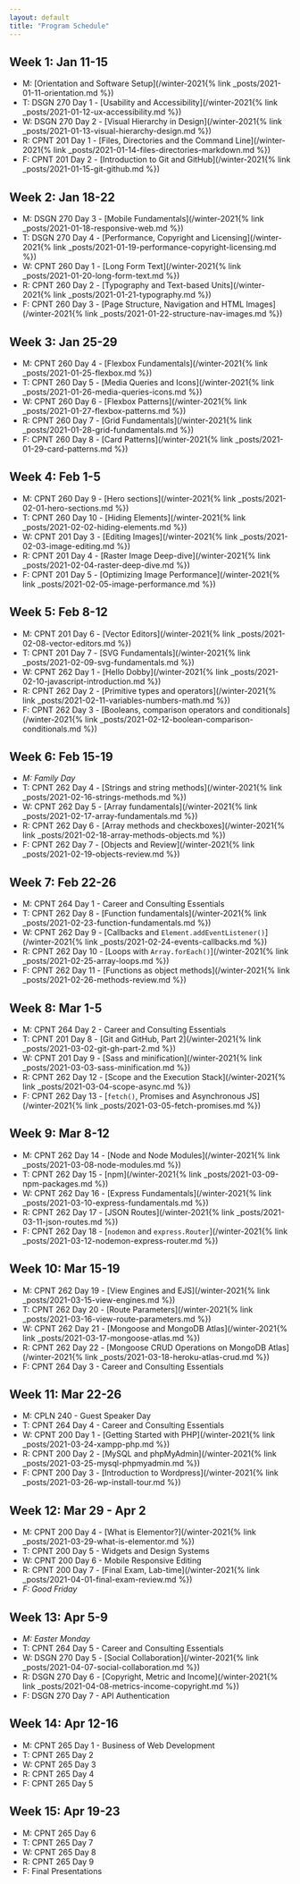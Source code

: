 ```yaml
---
layout: default
title: "Program Schedule"
---
```

## Week 1: Jan 11-15
- M: [Orientation and Software Setup](/winter-2021{% link _posts/2021-01-11-orientation.md %})
- T: DSGN 270 Day 1 - [Usability and Accessibility](/winter-2021{% link _posts/2021-01-12-ux-accessibility.md %})
- W: DSGN 270 Day 2 - [Visual Hierarchy in Design](/winter-2021{% link _posts/2021-01-13-visual-hierarchy-design.md %})
- R: CPNT 201 Day 1 - [Files, Directories and the Command Line](/winter-2021{% link _posts/2021-01-14-files-directories-markdown.md %})
- F: CPNT 201 Day 2 - [Introduction to Git and GitHub](/winter-2021{% link _posts/2021-01-15-git-github.md %})

## Week 2: Jan 18-22
- M: DSGN 270 Day 3 - [Mobile Fundamentals](/winter-2021{% link _posts/2021-01-18-responsive-web.md %})
- T: DSGN 270 Day 4 - [Performance, Copyright and Licensing](/winter-2021{% link _posts/2021-01-19-performance-copyright-licensing.md %})
- W: CPNT 260 Day 1 - [Long Form Text](/winter-2021{% link _posts/2021-01-20-long-form-text.md %})
- R: CPNT 260 Day 2 - [Typography and Text-based Units](/winter-2021{% link _posts/2021-01-21-typography.md %})
- F: CPNT 260 Day 3 - [Page Structure, Navigation and HTML Images](/winter-2021{% link _posts/2021-01-22-structure-nav-images.md %})

## Week 3: Jan 25-29
- M: CPNT 260 Day 4 - [Flexbox Fundamentals](/winter-2021{% link _posts/2021-01-25-flexbox.md %})
- T: CPNT 260 Day 5 - [Media Queries and Icons](/winter-2021{% link _posts/2021-01-26-media-queries-icons.md %})
- W: CPNT 260 Day 6 - [Flexbox Patterns](/winter-2021{% link _posts/2021-01-27-flexbox-patterns.md %})
- R: CPNT 260 Day 7 - [Grid Fundamentals](/winter-2021{% link _posts/2021-01-28-grid-fundamentals.md %})
- F: CPNT 260 Day 8 - [Card Patterns](/winter-2021{% link _posts/2021-01-29-card-patterns.md %})

## Week 4: Feb 1-5
- M: CPNT 260 Day 9 - [Hero sections](/winter-2021{% link _posts/2021-02-01-hero-sections.md %})
- T: CPNT 260 Day 10 - [Hiding Elements](/winter-2021{% link _posts/2021-02-02-hiding-elements.md %})
- W: CPNT 201 Day 3 - [Editing Images](/winter-2021{% link _posts/2021-02-03-image-editing.md %})
- R: CPNT 201 Day 4 - [Raster Image Deep-dive](/winter-2021{% link _posts/2021-02-04-raster-deep-dive.md %})
- F: CPNT 201 Day 5 - [Optimizing Image Performance](/winter-2021{% link _posts/2021-02-05-image-performance.md %})

## Week 5: Feb 8-12
- M: CPNT 201 Day 6 - [Vector Editors](/winter-2021{% link _posts/2021-02-08-vector-editors.md %})
- T: CPNT 201 Day 7 - [SVG Fundamentals](/winter-2021{% link _posts/2021-02-09-svg-fundamentals.md %})
- W: CPNT 262 Day 1 - [Hello Dobby](/winter-2021{% link _posts/2021-02-10-javascript-introduction.md %})
- R: CPNT 262 Day 2 - [Primitive types and operators](/winter-2021{% link _posts/2021-02-11-variables-numbers-math.md %})
- F: CPNT 262 Day 3 - [Booleans, comparison operators and conditionals](/winter-2021{% link _posts/2021-02-12-boolean-comparison-conditionals.md %})

## Week 6: Feb 15-19
- _M: Family Day_
- T: CPNT 262 Day 4 - [Strings and string methods](/winter-2021{% link _posts/2021-02-16-strings-methods.md %})
- W: CPNT 262 Day 5 - [Array fundamentals](/winter-2021{% link _posts/2021-02-17-array-fundamentals.md %})
- R: CPNT 262 Day 6 - [Array methods and checkboxes](/winter-2021{% link _posts/2021-02-18-array-methods-objects.md %})
- F: CPNT 262 Day 7 - [Objects and Review](/winter-2021{% link _posts/2021-02-19-objects-review.md %})

## Week 7: Feb 22-26
- M: CPNT 264 Day 1 - Career and Consulting Essentials
- T: CPNT 262 Day 8 - [Function fundamentals](/winter-2021{% link _posts/2021-02-23-function-fundamentals.md %})
- W: CPNT 262 Day 9 - [Callbacks and `Element.addEventListener()`](/winter-2021{% link _posts/2021-02-24-events-callbacks.md %})
- R: CPNT 262 Day 10 - [Loops with `Array.forEach()`](/winter-2021{% link _posts/2021-02-25-array-loops.md %})
- F: CPNT 262 Day 11 - [Functions as object methods](/winter-2021{% link _posts/2021-02-26-methods-review.md %})

## Week 8: Mar 1-5
- M: CPNT 264 Day 2 - Career and Consulting Essentials
- T: CPNT 201 Day 8 - [Git and GitHub, Part 2](/winter-2021{% link _posts/2021-03-02-git-gh-part-2.md %})
- W: CPNT 201 Day 9 - [Sass and minification](/winter-2021{% link _posts/2021-03-03-sass-minification.md %})
- R: CPNT 262 Day 12 - [Scope and the Execution Stack](/winter-2021{% link _posts/2021-03-04-scope-async.md %})
- F: CPNT 262 Day 13 - [`fetch()`, Promises and Asynchronous JS](/winter-2021{% link _posts/2021-03-05-fetch-promises.md %})

## Week 9: Mar 8-12
- M: CPNT 262 Day 14 - [Node and Node Modules](/winter-2021{% link _posts/2021-03-08-node-modules.md %})
- T: CPNT 262 Day 15 - [npm](/winter-2021{% link _posts/2021-03-09-npm-packages.md %})
- W: CPNT 262 Day 16 - [Express Fundamentals](/winter-2021{% link _posts/2021-03-10-express-fundamentals.md %})
- R: CPNT 262 Day 17 - [JSON Routes](/winter-2021{% link _posts/2021-03-11-json-routes.md %})
- F: CPNT 262 Day 18 - [`nodemon` and `express.Router`](/winter-2021{% link _posts/2021-03-12-nodemon-express-router.md %})

## Week 10: Mar 15-19
- M: CPNT 262 Day 19 - [View Engines and EJS](/winter-2021{% link _posts/2021-03-15-view-engines.md %})
- T: CPNT 262 Day 20 - [Route Parameters](/winter-2021{% link _posts/2021-03-16-view-route-parameters.md %})
- W: CPNT 262 Day 21 - [Mongoose and MongoDB Atlas](/winter-2021{% link _posts/2021-03-17-mongoose-atlas.md %})
- R: CPNT 262 Day 22 - [Mongoose CRUD Operations on MongoDB Atlas](/winter-2021{% link _posts/2021-03-18-heroku-atlas-crud.md %})
- F: CPNT 264 Day 3 - Career and Consulting Essentials

## Week 11: Mar 22-26
- M: CPLN 240 - Guest Speaker Day 
- T: CPNT 264 Day 4 - Career and Consulting Essentials
- W: CPNT 200 Day 1 - [Getting Started with PHP](/winter-2021{% link _posts/2021-03-24-xampp-php.md %})
- R: CPNT 200 Day 2 - [MySQL and phpMyAdmin](/winter-2021{% link _posts/2021-03-25-mysql-phpmyadmin.md %})
- F: CPNT 200 Day 3 - [Introduction to Wordpress](/winter-2021{% link _posts/2021-03-26-wp-install-tour.md %})

## Week 12: Mar 29 - Apr 2
- M: CPNT 200 Day 4 - [What is Elementor?](/winter-2021{% link _posts/2021-03-29-what-is-elementor.md %})
- T: CPNT 200 Day 5 - Widgets and Design Systems
- W: CPNT 200 Day 6 - Mobile Responsive Editing
- R: CPNT 200 Day 7 - [Final Exam, Lab-time](/winter-2021{% link _posts/2021-04-01-final-exam-review.md %})
- _F: Good Friday_

## Week 13: Apr 5-9
- _M: Easter Monday_
- T: CPNT 264 Day 5 - Career and Consulting Essentials
- W: DSGN 270 Day 5 - [Social Collaboration](/winter-2021{% link _posts/2021-04-07-social-collaboration.md %})
- R: DSGN 270 Day 6 - [Copyright, Metric and Income](/winter-2021{% link _posts/2021-04-08-metrics-income-copyright.md %})
- F: DSGN 270 Day 7 - API Authentication

## Week 14: Apr 12-16
- M: CPNT 265 Day 1 - Business of Web Development
- T: CPNT 265 Day 2
- W: CPNT 265 Day 3
- R: CPNT 265 Day 4
- F: CPNT 265 Day 5

## Week 15: Apr 19-23
- M: CPNT 265 Day 6
- T: CPNT 265 Day 7
- W: CPNT 265 Day 8
- R: CPNT 265 Day 9
- F: Final Presentations
